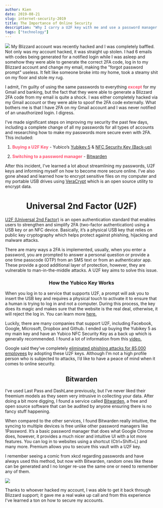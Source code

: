 ```yaml
---
author: Kien
date: 2019-08-21
slug: internet-security-2019
title: The Importance of Online Security
description: "Why I carry a U2F key with me and use a password manager."
tags: ["technology"]
---
```


![](https://images.unsplash.com/photo-1562813733-b31f71025d54?ixlib=rb-1.2.1&ixid=eyJhcHBfaWQiOjEyMDd9&auto=format&fit=crop&w=3149&q=80)
My Blizzard account was recently hacked and I was completely baffled. Not only was my account hacked, it was straight up stolen. I had 6 emails with codes being generated for a notified login while I was asleep and somehow they were able to generate the correct 2FA code, log in to my Blizzard account and change my email, making the "forgot password prompt" useless. It felt like someone broke into my home, took a steamy shit on my floor and stole my rug.

I admit, I’m guilty of using the same passwords to everything <b style="color: #FF5370">except</b> for my Gmail and banking, but the fact that they were able to generate a Blizzard 2FA code from my email is quite a shock. I was either completely hacked via my Gmail account or they were able to spoof the 2FA code externally. What bothers me is that I have 2FA on my Gmail account and I was never notified of an unauthorized login. I digress.

I’ve made significant steps on improving my security the past few days, including a complete change of all my passwords for all types of accounts and researching how to make my passwords more secure even with 2FA. This included:

1.  <b style="color: #FF5370">Buying a U2F Key</b> - Yubico’s <a href="https://www.amazon.ca/Yubico-YubiKey-NFC-Authentication-USB/dp/B07HBD71HL/ref=sr_1_3?keywords=yubico&qid=1566436767&s=gateway&sr=8-3" target="_blank">Yubikey 5</a> & <a href="https://www.amazon.ca/Yubico-Security-USB-Factor-Authentication/dp/B07M8YBWQZ/ref=sr_1_4?keywords=yubico&qid=1566436812&s=gateway&sr=8-4" target="_blank">NFC Security Key (Back-up)</a>

2.  <b style="color: #FF5370">Switching to a password manager</b> - <a href="https://bitwarden.com/" target="_blank">Bitwarden </a>

After this incident, I’ve learned a lot about streamlining my passwords, U2F keys and informing myself on how to become more secure online. I’ve also gone ahead and learned how to encrypt sensitive files on my computer and my portable USB drives using <a href="https://www.veracrypt.fr/en/Home.html" target="_blank">VeraCrypt</a> which is an open source utility to encrypt data.

# <center> Universal 2nd Factor (U2F) </center>

<a href="https://www.yubico.com/solutions/fido-u2f/" target="_blank">U2F (Universal 2nd Factor)</a> is an open authentication standard that enables users to strengthen and simplify 2FA (two-factor authentication) using a USB key or an NFC device. Basically, it’s a physical USB key that relies on public key cryptography which helps protect against phishing, hijacking and malware attacks.

There are many ways a 2FA is implemented, usually, when you enter a password, you are prompted to answer a personal question or provide a one time passcode (OTP) from an SMS text or from an authenticator app. These provide a good additional layer of protection, however, they are vulnerable to man-in-the-middle attacks. A U2F key aims to solve this issue.

### <center> How the Yubico Key Works </center>

When you log in to a service that supports U2F, a prompt will ask you to insert the USB key and requires a physical touch to activate it to ensure that a human is trying to log in and not a computer. During this process, the key does its magic and makes sure that the website is the real deal, otherwise, it will reject the log in. You can learn more <a href="https://www.yubico.com/getstarted/meet-the-yubikey/" target="_blank">here.</a>

Luckily, there are many companies that support U2F, including Facebook, Google, Microsoft, Dropbox and Github. I ended up buying the Yubikey 5 as my main key and have an Yubico NFC Security Key as a back up which is generally recommended. I found a lot of information from this <a href="https://www.youtube.com/watch?v=MHTIVR1mY7k&" target="_blank">video.</a>

Google said they’ve completely <a href="https://www.extremetech.com/computing/274067-google-eliminated-phishing-by-giving-all-85000-employees-usb-security-keys" target="_blank"> eliminated phishing attacks for 85,000 employees</a> by adopting these U2F keys. Although I’m not a high profile person who is subjected to attacks, I’d like to have a peace of mind when it comes to online security.

## <center>Bitwarden </center>

I’ve used Last Pass and DashLane previously, but I’ve never liked their freemium models as they seem very intrusive in collecting your data. After doing a bit more digging, I found a service called <a href="https://bitwarden.com/" target="_blank">Bitwarden</a>, a free and open source software that can be audited by anyone ensuring there is no fancy stuff happening.

When compared to the other services, I found Bitwarden really intuitive, the syncing to multiple devices is free unlike other password managers like 1Password. It’s a basic password manager that does what Google Chrome does, however, it provides a much nicer and intuitive UI with a lot more features. You can log in to websites using a shortcut (Ctrl+Shift+L) and many more. Premium allows you to secure this vault with a U2F key.

I remember seeing a comic from xkcd regarding passwords and have always used this method, but now with Bitwarden, random ones like these can be generated and I no longer re-use the same one or need to remember any of them.

![](https://imgs.xkcd.com/comics/password_strength.png)

Thanks to whoever hacked my account, I was able to get it back through Blizzard support; it gave me a real wake up call and from this experience I've learned a ton on how to secure my accounts.
